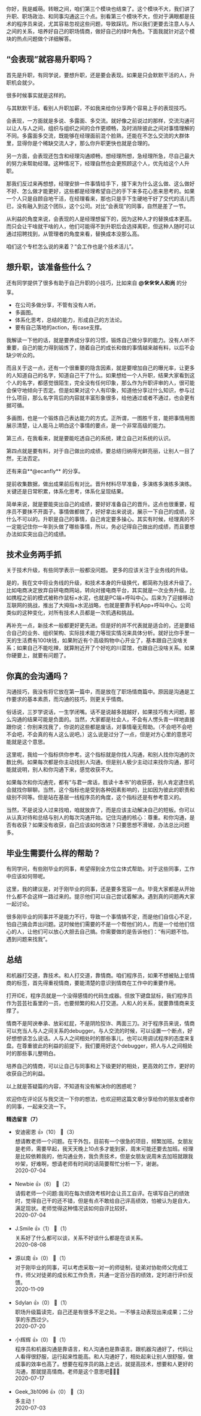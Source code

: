 你好，我是臧萌。转眼之间，咱们第三个模块也结束了。这个模块不大，我们讲了升职、职场政治、和同事沟通这三个点。别看第三个模块不大，但对于满眼都是技术的程序员来说，尤其容易忽视这些问题，导致踩坑。所以我们更要去注意人与人之间的关系，培养好自己的职场情商，做好自己的绿叶角色。下面我就针对这个模块的热点问题做个详细解答。

## “会表现”就容易升职吗？

首先是升职，有同学说，要想升职，还是要会表现。如果是只会默默干活的人，升职机会就少。

很多时候事实就是这样的。

与其默默干活，看别人升职加薪，不如我来给你分享两个容易上手的表现技巧。

会表现，一方面就是多说、多露面、多交流。就好像之前说过的那样，交流沟通可以让人与人之间，组织与组织之间的合作更顺畅，及时消除彼此之间对事情理解的不同。多露面多交流，既能够在经理面前混个脸熟，还能在不怎么交流的大群体里，显得你是个稀缺交流人才，那么你升职更快也就是合理的。

另一方面，会表现还包含和经理沟通顺畅，想经理所想，急经理所急，尽自己最大的努力来帮助经理。这种情况下，经理自然也会更照顾这个人，优先给这个人升职。

那我们反过来再想想，经理安排一件事情给手下，接下来为什么这么做、这么做好不好、怎么做才能更好，这些都是经理希望自己的手下来多花心思来思考的。如果一个人只是自顾自地干活，在经理看来，那也只是手下生硬地干好了交代的活儿而已，没有融入到这个团队，这个公司。对比“会表现”的同事，自然是差了一节。

从利益的角度来说，会表现的人是经理想留下的，因为这种人才的替换成本更高。而只会让干啥就干啥的人，他们可能得不到升职后会选择离职，但这种人随时可以通过招聘找到，从管理者的角度来看，替换成本没那么高。

咱们这个专栏怎么说的来着？“会工作也是个技术活儿”。

## 想升职，该准备些什么？

还有同学提供了很多有助于自己升职的小技巧，比如来自 **@🛠️🛠️🛠️人和尚** 的分享。

- 在公司多做分享，不管有没有人听。
- 多画图。
- 体系化思考，总结的能力，形成自己的方法论。
- 要有自己落地的action，有case支撑。

我解读一下他的话，就是要养成分享的习惯，锻炼自己做分享的能力。没有人听不重要，自己的能力得到锻炼了，随着自己的成长和做的事情越来越有料，以后不会缺少听众的。

而且关于这一点，还有一个很重要的隐含因素，就是要增加自己的曝光率，让更多的人知道自己的名字，知道自己干了什么。如果想给一个人升职，结果大家看到这个人的名字，都感觉很陌生，完全没有任何印象，那么作为升职评审的人，很可能会保守地倾向于否定。但是如果对这个人有印象，知道他分享过什么知识，参与过什么项目，那么名字背后的内容就丰富形象很多，给他通过或者不通过，也会更有据可循。

多画图，也是一个锻炼自己表达能力的方式。正所谓，一图胜千言，能把事情用图展示清楚，让人能马上明白这个事情的要点，是一个非常高级的能力。

第三点，在我看来，就是要能吃透自己的系统，建立自己对系统的认识。

第四点就是要有料，对于自己做出的成绩，要总结归纳得光鲜亮丽，让别人一目了然，无法否定。

还有来自**@ecanfly** 的分享。

提前收集数据，做出成果前后有对比。晋升材料尽早准备，多演练多演练多演练。关键还是日常积累，体系化思考，体系化呈现结果。

简单来说，就是要能突出自己的成绩，要好好准备自己的晋升。这点也很重要，程序员不要抹不开面子。事情做都做了，好好拿出来说说，展示一下自己的成绩，没什么不可以的。升职是自己的事情，自己肯定要多操心。其实有时候，经理真的不一定能记住你一年到头做了哪些事情，所以，务必记得自己做出的成绩，而且要想办法如实突出自己的成绩。

## 技术业务两手抓

关于技术升级，有些同学表示一般都没问题。 更多的应该关注于业务线的升级。

是的，我在文中将业务线的升级，和技术本身的升级换代，都简称为技术升级了。比如电商决定放弃自研电商网站，转向对接电商平台，其实就是一次业务升级。比如携程之前的模式被称作鼠标+水泥，也就是PC端+呼叫中心。后来为了迎接移动互联网的挑战，推出了大拇指+水泥战略，也就是要靠手机App+呼叫中心。公司类似的这种变化，对所有技术人员都是一次机遇和挑战。

再补充一点，新技术一般都更好更先进。但是好的并不代表就是适合的，还是要结合自己的业务、组织架构、实际技术能力等现实情况来具体分析。就好比你手里一天的生活费有100块钱，如果附近有个高级购物中心开业了，基本跟自己没啥关系；如果自己不能吃辣，就算附近开了个好吃的川菜馆，也跟自己没啥关系。如果你硬要上，就要有问题了。

## 你真的会沟通吗？

沟通技巧，我没有将它放在第一篇中，而是放在了职场情商篇中。原因是沟通是工作要求的基本素质，而沟通的技巧，则更关乎情商。

俗话说，三岁学说话，一生学闭嘴。话不是说越多就越好，如果技巧有大问题，那么沟通的结果可能是负面的。当然，大家都是社会人，不会有人愣头青一样地直接跟你说：你别来找我了，你说的这些都是废话，对事情毫无帮助。（不会吧不会吧不会吧，不会真的有人这么说吧。）这么说是过分了一点，但是对方心里的意思可能就是这个意思。

这里呢，我给一个指标供你参考。这个指标就是你找人沟通，和别人找你沟通的次数比例。如果每次都是你主动找别人沟通，但是别人极少主动过来找你沟通，那可能就说明，别人和你沟通下来，感觉收获不大。

如果每次和你沟通完，都有“与君一席话，胜读十本书”的收获感，别人肯定逮住机会就找你聊聊。当然，这个指标也是受到各种因素影响的，比如因为彼此的职责和级别不同等。但是站在基层一线程序员的角度，这个指标还是有参考意义的。

当然，不是说没人过来找咱，咱就放弃了，而是应该主动解决自己的短板。你可以从认真对待和总结与别人的每次沟通开始。记住沟通的核心：尊重。和你沟通，是否有收获？如果没有收获，自己应该如何改进？只要思想不滑坡，办法总比问题多。

## 毕业生需要什么样的帮助？

有同学问，有些刚毕业的同事，希望得到全方位立体式帮助。对于这些同事，工作中应该如何带呢。

这里，我的建议是，对于刚毕业的同事，还是要多宽容一点。毕竟大家都是从开始什么都不会这样一路过来的。提示他们可以自己尝试着解决。遇到真的问题再大家一起讨论。

很多刚毕业的同事并不是能力不行，导致一个事情搞不定，而是他们自信心不足，怕自己搞会弄出问题。这时候他们需要的不是一个帮他们的人，而是一个给他们信心的人，让他们可以放心大胆去自己搞。你需要做的是告诉他们：“有问题不怕，遇到问题来找我”。

## 总结

和机器打交道，靠技术。和人打交道，靠情商。咱们程序员，如果不想被贴上低情商的标签，首先得重视情商，要能清楚的意识到情商在工作中的重要作用。

打开IDE，程序员就是一个没得感情的代码生成器。但放下键盘鼠标，我们程序员作为芸芸社畜里的一员，也要频繁的和人打交道。人和人的关系，就要靠情商来支撑了。

情商不是阿谀奉承、放彩虹屁，不是阴险狡诈、两面三刀。对于程序员来说，情商可以充当人与人之间关系的debugger。与人交流的时候，可以设置一个断点，好好想想该怎么说话。人与人之间相处时的那些事儿，也可以用调试程序的态度来复盘。在尊重彼此的利益的前提下，我们要用好这个debugger，把人与人之间相处时的那些事儿整明白。

培养自己的情商，可以让自己与同事和上下级更好的相处，更高效的工作，更好的收获自己的利益。

以上就是答疑篇的内容，不知道有没有解决你的困惑呢？

欢迎你在评论区与我交流一下你的想法，也欢迎把这篇文章分享给你的朋友或者你的同事，一起来交流一下。
<div><strong>精选留言（7）</strong></div><ul>
<li><span>安迪密恩</span> 👍（10） 💬（3）<div>想请教老师一个问题。在干外包，目前有一个很急的项目，频繁加班。女朋友是老师，需要早起，我天天晚上10点多才能到家，周末可能还要去加班。经理是比较依赖我的，他沟通业务，我负责技术，但是女朋友说周末去加班就跟我吵架，好难啊，想请老师有时间的话简要帮忙分析一下，谢谢。</div>2020-07-04</li><br/><li><span>Newbie</span> 👍（6） 💬（2）<div>请假老师一个问题:我司在每次绩效考核时会让员工自评。在填写自己的绩效时，觉得自己干的还不错，但是有点不敢给自己评高绩效，怕被认为是自大，满足现状。老师觉得这种情况该如何自评比较好。</div>2020-07-04</li><br/><li><span>J.Smile</span> 👍（1） 💬（1）<div>关系好了什么都可以谈，关系不好谈什么都是在谈关系。</div>2020-08-08</li><br/><li><span>源以南</span> 👍（0） 💬（1）<div>对于刚毕业的同事，可以考虑采取一对一的师徒制，徒弟对协助师父完成工作，师父对徒弟的成长和工作负责，共通一定百分百的绩效，定时进行评价反馈。</div>2020-11-09</li><br/><li><span>Sdylan</span> 👍（0） 💬（1）<div>职场升级篇读完，自己还是有很多不足之处。一不够主动表现出来成果；二分享的东西过少。</div>2020-07-20</li><br/><li><span>小辉辉</span> 👍（0） 💬（1）<div>程序员和机器沟通是靠语言，和人沟通也是靠语言。跟机器沟通好了，代码让人看得很舒服，运行起来性能高。和人沟通好了，相处起来让别人很舒服，做成事的效率也高了。想要在程序员的路上走远，就提高技术，想要和人更好的沟通，那就提高情商。老师是这个意思吧🤪🤪🤪</div>2020-07-17</li><br/><li><span>Geek_3b1096</span> 👍（0） 💬（3）<div>多主动！</div>2020-07-03</li><br/>
</ul>